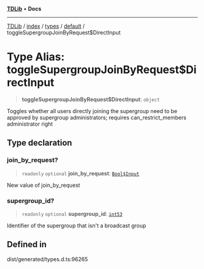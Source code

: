 [**TDLib**](../../../../../../README.md) • **Docs**

***

[TDLib](../../../../../../modules.md) / [index](../../../../../README.md) / [types](../../../README.md) / [default](../README.md) / toggleSupergroupJoinByRequest$DirectInput

# Type Alias: toggleSupergroupJoinByRequest$DirectInput

> **toggleSupergroupJoinByRequest$DirectInput**: `object`

Toggles whether all users directly joining the supergroup need to be approved by supergroup administrators; requires can_restrict_members administrator right

## Type declaration

### join\_by\_request?

> `readonly` `optional` **join\_by\_request**: [`Bool$Input`](Bool$Input.md)

New value of join_by_request

### supergroup\_id?

> `readonly` `optional` **supergroup\_id**: [`int53`](int53-1.md)

Identifier of the supergroup that isn't a broadcast group

## Defined in

dist/generated/types.d.ts:96265
